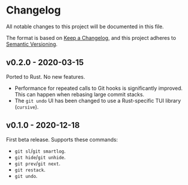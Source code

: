 # Changelog
All notable changes to this project will be documented in this file.

The format is based on [Keep a Changelog](https://keepachangelog.com/en/1.0.0/),
and this project adheres to [Semantic Versioning](https://semver.org/spec/v2.0.0.html).

## v0.2.0 - 2020-03-15

Ported to Rust. No new features.

* Performance for repeated calls to Git hooks is significantly improved. This can happen when rebasing large commit stacks.
* The `git undo` UI has been changed to use a Rust-specific TUI library (`cursive`).

## v0.1.0 - 2020-12-18

First beta release. Supports these commands:

* `git sl`/`git smartlog`.
* `git hide`/`git unhide`.
* `git prev`/`git next`.
* `git restack`.
* `git undo`.

